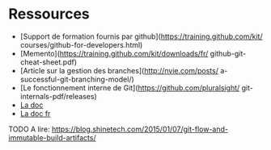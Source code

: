 # Ressources

* [Support de formation fournis par github](https://training.github.com/kit/
courses/github-for-developers.html)
* [Memento](https://training.github.com/kit/downloads/fr/
github-git-cheat-sheet.pdf)
* [Article sur la gestion des branches](http://nvie.com/posts/
a-successful-git-branching-model/)
* [Le fonctionnement interne de Git](https://github.com/pluralsight/
git-internals-pdf/releases)
* [La doc](https://git-scm.com/doc)
* [La doc fr](https://git-scm.com/book/fr/v2)

TODO A lire: https://blog.shinetech.com/2015/01/07/git-flow-and-immutable-build-artifacts/
